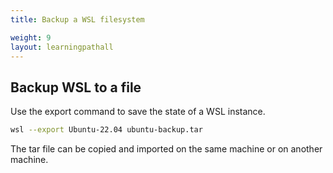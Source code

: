 ```yaml
---
title: Backup a WSL filesystem

weight: 9
layout: learningpathall
---
```


## Backup WSL to a file

Use the export command to save the state of a WSL instance.

```bash
wsl --export Ubuntu-22.04 ubuntu-backup.tar
```

The tar file can be copied and imported on the same machine or on another machine.

